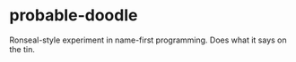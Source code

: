 # probable-doodle
Ronseal-style experiment in name-first programming. Does what it says on the tin.
